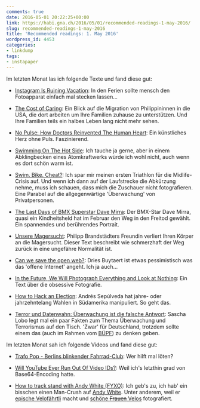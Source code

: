 ```yaml
---
comments: true
date: 2016-05-01 20:22:25+00:00
link: https://habi.gna.ch/2016/05/01/recommended-readings-1-may-2016/
slug: recommended-readings-1-may-2016
title: 'Recommended readings: 1. May 2016'
wordpress_id: 4453
categories:
- linkdump
tags:
- instapaper
---
```


Im letzten Monat las ich folgende Texte und fand diese gut:





  * [Instagram Is Ruining Vacation](https://backchannel.com/instagram-is-ruining-vacation-701086a67440?gi=82559e57a6b2): In den Ferien sollte mensch den Fotoapparat einfach mal stecken lassen...


  * [The Cost of Caring](http://www.newyorker.com/magazine/2016/04/11/the-sacrifices-of-an-immigrant-caregiver): Ein Blick auf die Migration von Philippininnen in die USA, die dort arbeiten um Ihre Familien zuhause zu unterstützen. Und Ihre Familien teils ein halbes Leben lang nicht mehr sehen.


  * [No Pulse: How Doctors Reinvented The Human Heart](http://www.popsci.com/science/article/2012-02/no-pulse-how-doctors-reinvented-human-heart): Ein künstliches Herz ohne Puls. Faszinierend.


  * [Swimming On The Hot Side](http://www.popsci.com/science/article/2012-03/swimming-hot-side): Ich tauche ja gerne, aber in einem Abklingbecken eines Atomkraftwerks würde ich wohl nicht, auch wenn es dort schön warm ist.


  * [Swim. Bike. Cheat?](http://www.nytimes.com/2016/04/10/sports/julie-miller-ironman-triathlon-cheat.html): Ich spar mir meinen ersten Triathlon für die Midlife-Crisis auf. Und wenn ich dann auf der Laufstrecke die Abkürzung nehme, muss ich schauen, dass mich die Zuschauer nicht fotografieren. Eine Parabel auf die allgegenwärtige 'Überwachung' von Privatpersonen.


  * [The Last Days of BMX Superstar Dave Mirra](http://nymag.com/daily/intelligencer/2016/04/bmx-dave-mirra-last-days.html): Der BMX-Star Dave Mirra, quasi ein Kindheitsheld hat im Februar den Weg in den Freitod gewählt. Ein spannendes und berührendes Portrait.


  * [Unsere Magersucht](https://blendle.com/item/bnl-geo-20160318-741): Philipp Brandstädters Freundin verliert Ihren Körper an die Magersucht. Dieser Text beschreibt wie schmerzhaft der Weg zurück in eine ungefähre Normalität ist.


  * [Can we save the open web?](http://buytaert.net/can-we-save-the-open-web): Dries Buytaert ist etwas pessimistisch was das 'offene Internet' angeht. Ich ja auch...


  * [In the Future, We Will Photograph Everything and Look at Nothing](http://www.newyorker.com/business/currency/in-the-future-we-will-photograph-everything-and-look-at-nothing): Ein Text über die obsessive Fotografie.


  * [How to Hack an Election](http://www.bloomberg.com/features/2016-how-to-hack-an-election/): Andrés Sepúlveda hat jahre- oder jahrzehntelang Wahlen in Südamerika manipuliert. So geht das.


  * [Terror und Datenwahn: Überwachung ist die falsche Antwort](http://www.spiegel.de/netzwelt/netzpolitik/sascha-lobo-ueber-is-terror-ueberwachung-ist-die-falsche-antwort-a-1084629.html): Sascha Lobo legt mal ein paar Fakten zum Thema Überwachung und Terrorismus auf den Tisch. 'Zwar' für Deutschland, trotzdem sollte einem das (auch im Rahmen vom [BÜPF](https://www.buepf.ch)) zu denken geben.



Im letzten Monat sah ich folgende Videos und fand diese gut:



  * [Trafo Pop - Berlins blinkender Fahrrad-Club](https://www.youtube.com/watch?v=Rxnos21Ono0): Wer hilft mal löten?


  * [Will YouTube Ever Run Out Of Video IDs?](https://www.youtube.com/watch?v=gocwRvLhDf8): Weil ich's letzthin grad von Base64-Encoding hatte.


  * [How to track stand with Andy White (FYXO)](https://www.youtube.com/watch?v=C97P7-HxsQg): Ich geb's zu, ich hab' ein bisschen einen Man-Crush auf [Andy White](http://fyxo.co). Unter anderem, weil er [epische Velofährtli](http://fyxo.co/ride-plains-trains-and-bicycles/) macht und [schöne <del>Frauen</del> Velos](http://fyxo.co/gallery/) fotografiert.


